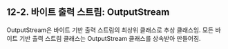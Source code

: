 ## 12-2. 바이트 출력 스트림: OutputStream


OutputStream은 바이트 기반 출력 스트림의 최상위 클래스로 추상 클래스임. 모든 바이트 기반 출력 스트림 클래스는 OutputStream 클래스를 상속받아 만들어짐.